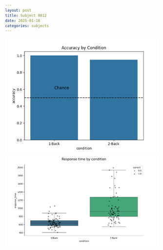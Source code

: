 ```yaml
---
layout: post
title: Subject 8012
date: 2025-01-18
categories: subjects
---
```


![](data/8012/run-2/8012_ATS_acc.png)
![](data/8012/run-2/8012_ATS_rt.png)
